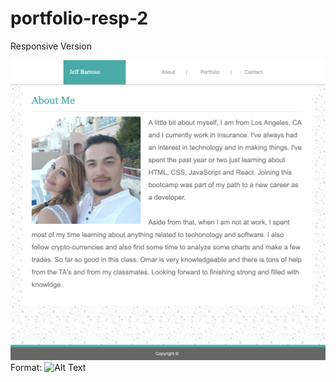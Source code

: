 # portfolio-resp-2
Responsive Version

![Portfolio Responsive](/assets/images/screenshot-1.png)
Format: ![Alt Text](url)